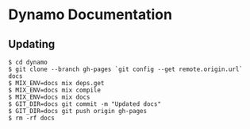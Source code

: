 # Dynamo Documentation

## Updating

```sh-session
$ cd dynamo
$ git clone --branch gh-pages `git config --get remote.origin.url` docs
$ MIX_ENV=docs mix deps.get
$ MIX_ENV=docs mix compile
$ MIX_ENV=docs mix docs
$ GIT_DIR=docs git commit -m "Updated docs"
$ GIT_DIR=docs git push origin gh-pages
$ rm -rf docs
```
